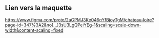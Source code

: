 ## Lien vers la maquette

https://www.figma.com/proto/2aGPMJ3Ke046qYfBjoyTgM/chateau-loire?page-id=347%3A2&no[…]3sU3LgQPeiYEg-1&scaling=scale-down-width&content-scaling=fixed